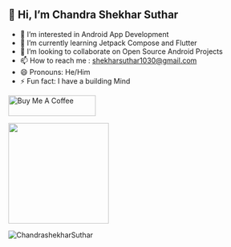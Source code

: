 ## 👋 Hi, I’m Chandra Shekhar Suthar

- 👀 I’m interested in Android App Development
- 🌱 I’m currently learning Jetpack Compose and Flutter
- 💞️ I’m looking to collaborate on Open Source Android Projects
- 📫 How to reach me : shekharsuthar1030@gmail.com
- 😄 Pronouns: He/Him
- ⚡ Fun fact: I have a building Mind

<a href="https://www.buymeacoffee.com/ChandrashekharSuthar" target="_blank"><img src="https://cdn.buymeacoffee.com/buttons/v2/default-yellow.png" alt="Buy Me A Coffee" height="41" width="174"></a>

<img src="https://github-readme-stats-sigma-five.vercel.app/api?username=HarshAndroid&show_icons=true&count_private=true" height=200 />
<p><img align="center" src="https://github-readme-streak-stats.herokuapp.com/?user=ChandrashekharSuthar&" alt="ChandrashekharSuthar" /></p>


<!---
ChandrashekharSuthar/ChandrashekharSuthar is a ✨ special ✨ repository because its `README.md` (this file) appears on your GitHub profile.
You can click the Preview link to take a look at your changes.
--->
